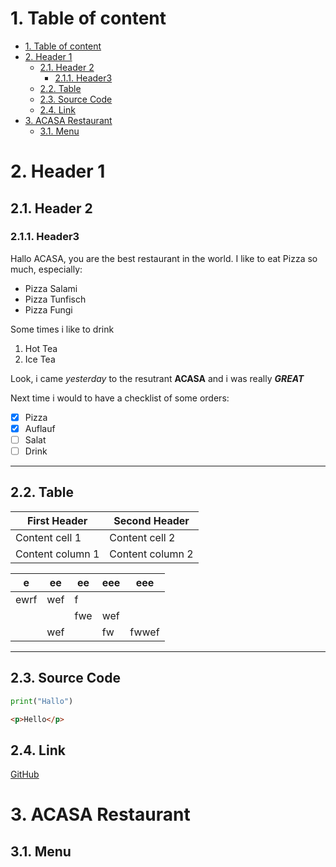 
# 1. Table of content
 


- [1. Table of content](#1-table-of-content)
- [2. Header 1](#2-header-1)
  - [2.1. Header 2](#21-header-2)
    - [2.1.1. Header3](#211-header3)
  - [2.2. Table](#22-table)
  - [2.3. Source Code](#23-source-code)
  - [2.4. Link](#24-link)
- [3. ACASA Restaurant](#3-acasa-restaurant)
  - [3.1. Menu](#31-menu)




# 2. Header 1
## 2.1. Header 2
### 2.1.1. Header3


Hallo ACASA, you are the best restaurant in the world. 
I like to eat Pizza so much, especially:
- Pizza Salami
- Pizza Tunfisch
- Pizza Fungi

Some times i like to drink
1. Hot Tea
2. Ice Tea


Look, i came *yesterday* to the resutrant **ACASA** and i was really ***GREAT***

Next time i would to have a checklist of some orders:

- [X] Pizza
- [X] Auflauf
- [ ] Salat
- [ ] Drink

___
## 2.2. Table
First Header | Second Header
------------ | -------------
Content cell 1 | Content cell 2
Content column 1 | Content column 2


| e    | ee  | ee  | eee | eee   |
|------|-----|-----|-----|-------|
| ewrf | wef | f   |     |       |
|      |     | fwe | wef |       |
|      | wef |     | fw  | fwwef |
___

## 2.3. Source Code

~~~python
print("Hallo")
~~~


~~~html
<p>Hello</p>
~~~


## 2.4. Link
[GitHub](http://github.com)





# 3. ACASA Restaurant

## 3.1. Menu




